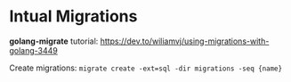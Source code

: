 # Intual Migrations

**golang-migrate** tutorial: https://dev.to/wiliamvj/using-migrations-with-golang-3449

Create migrations: `migrate create -ext=sql -dir migrations -seq {name}`
